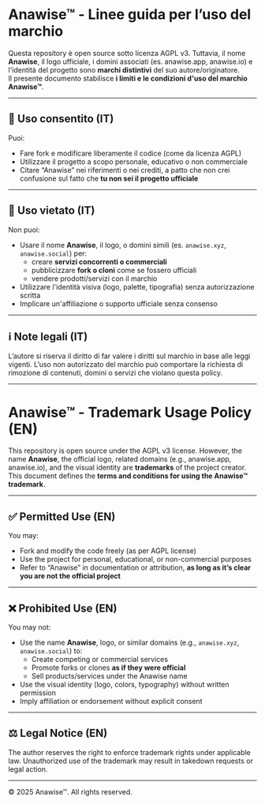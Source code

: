 # Anawise™ - Linee guida per l’uso del marchio

Questa repository è open source sotto licenza AGPL v3. Tuttavia, il nome **Anawise**, il logo ufficiale, i domini associati (es. anawise.app, anawise.io) e l'identità del progetto sono **marchi distintivi** del suo autore/originatore.  
Il presente documento stabilisce **i limiti e le condizioni d'uso del marchio Anawise™**.

---

## 📌 Uso consentito (IT)

Puoi:

- Fare fork e modificare liberamente il codice (come da licenza AGPL)
- Utilizzare il progetto a scopo personale, educativo o non commerciale
- Citare “Anawise” nei riferimenti o nei crediti, a patto che non crei confusione sul fatto che **tu non sei il progetto ufficiale**

---

## 🚫 Uso vietato (IT)

Non puoi:

- Usare il nome **Anawise**, il logo, o domini simili (es. `anawise.xyz`, `anawise.social`) per:
  - creare **servizi concorrenti o commerciali**
  - pubblicizzare **fork o cloni** come se fossero ufficiali
  - vendere prodotti/servizi con il marchio
- Utilizzare l'identità visiva (logo, palette, tipografia) senza autorizzazione scritta
- Implicare un'affiliazione o supporto ufficiale senza consenso

---

## ℹ️ Note legali (IT)

L’autore si riserva il diritto di far valere i diritti sul marchio in base alle leggi vigenti. L’uso non autorizzato del marchio può comportare la richiesta di rimozione di contenuti, domini o servizi che violano questa policy.

---

# Anawise™ - Trademark Usage Policy (EN)

This repository is open source under the AGPL v3 license. However, the name **Anawise**, the official logo, related domains (e.g., anawise.app, anawise.io), and the visual identity are **trademarks** of the project creator.  
This document defines the **terms and conditions for using the Anawise™ trademark**.

---

## ✅ Permitted Use (EN)

You may:

- Fork and modify the code freely (as per AGPL license)
- Use the project for personal, educational, or non-commercial purposes
- Refer to “Anawise” in documentation or attribution, **as long as it’s clear you are not the official project**

---

## ❌ Prohibited Use (EN)

You may not:

- Use the name **Anawise**, logo, or similar domains (e.g., `anawise.xyz`, `anawise.social`) to:
  - Create competing or commercial services
  - Promote forks or clones **as if they were official**
  - Sell products/services under the Anawise name
- Use the visual identity (logo, colors, typography) without written permission
- Imply affiliation or endorsement without explicit consent

---

## ⚖️ Legal Notice (EN)

The author reserves the right to enforce trademark rights under applicable law. Unauthorized use of the trademark may result in takedown requests or legal action.

---

© 2025 Anawise™. All rights reserved.
